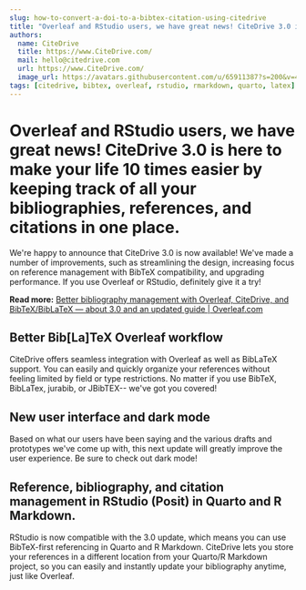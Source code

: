 ```yaml
---
slug: how-to-convert-a-doi-to-a-bibtex-citation-using-citedrive
title: "Overleaf and RStudio users, we have great news! CiteDrive 3.0 is here to make your life 10 times easier by keeping track of all your bibliographies, references, and citations in one place."
authors:
  name: CiteDrive
  title: https://www.CiteDrive.com/
  mail: hello@citedrive.com
  url: https://www.CiteDrive.com/
  image_url: https://avatars.githubusercontent.com/u/65911387?s=200&v=4
tags: [citedrive, bibtex, overleaf, rstudio, rmarkdown, quarto, latex]
---
```



# Overleaf and RStudio users, we have great news! CiteDrive 3.0 is here to make your life 10 times easier by keeping track of all your bibliographies, references, and citations in one place.

  

We're happy to announce that CiteDrive 3.0 is now available! We've made a number of improvements, such as streamlining the design, increasing focus on reference management with BibTeX compatibility, and upgrading performance. If you use Overleaf or RStudio, definitely give it a try!

  

**Read more:** [Better bibliography management with Overleaf, CiteDrive, and BibTeX/BibLaTeX — about 3.0 and an updated guide | Overleaf.com](https://www.overleaf.com/blog/better-bibliography-management-with-overleaf-citedrive-and-bibtex-biblatex)

  

## Better Bib[La]TeX Overleaf workflow

CiteDrive offers seamless integration with Overleaf as well as BibLaTeX support. You can easily and quickly organize your references without feeling limited by field or type restrictions. No matter if you use BibTeX, BibLaTex, jurabib, or JBibTEX-- we've got you covered!

  

## New user interface and dark mode

Based on what our users have been saying and the various drafts and prototypes we've come up with, this next update will greatly improve the user experience. Be sure to check out dark mode!

  

## Reference, bibliography, and citation management in RStudio (Posit) in Quarto and R Markdown. 

RStudio is now compatible with the 3.0 update, which means you can use BibTeX-first referencing in Quarto and R Markdown. CiteDrive lets you store your references in a different location from your Quarto/R Markdown project, so you can easily and instantly update your bibliography anytime, just like Overleaf.